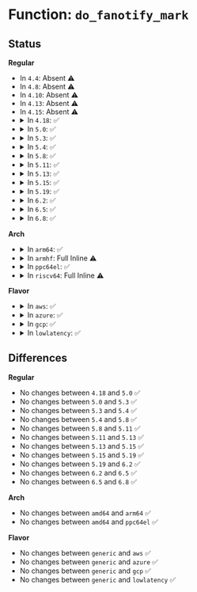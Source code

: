 # Function: <code>do_fanotify_mark</code>

## Status
<b>Regular</b>
<ul>
<li>
In <code>4.4</code>: Absent ⚠️
</li>
<li>
In <code>4.8</code>: Absent ⚠️
</li>
<li>
In <code>4.10</code>: Absent ⚠️
</li>
<li>
In <code>4.13</code>: Absent ⚠️
</li>
<li>
In <code>4.15</code>: Absent ⚠️
</li>
<li>
<details>
<summary>In <code>4.18</code>: ✅</summary>

```c
int do_fanotify_mark(int fanotify_fd, unsigned int flags, __u64 mask, int dfd, const char *pathname);
```

**Collision:** Unique Static

**Inline:** No

**Transformation:** False

**Instances:**

```
In fs/notify/fanotify/fanotify_user.c (ffffffff812e8760)
Location: fs/notify/fanotify/fanotify_user.c:823
Inline: False
Direct callers:
  - fs/notify/fanotify/fanotify_user.c:__x32_compat_sys_fanotify_mark
  - fs/notify/fanotify/fanotify_user.c:__ia32_compat_sys_fanotify_mark
  - fs/notify/fanotify/fanotify_user.c:__ia32_sys_fanotify_mark
  - fs/notify/fanotify/fanotify_user.c:__x64_sys_fanotify_mark
```
**Symbols:**

```
ffffffff812e8760-ffffffff812e8e21: do_fanotify_mark (STB_LOCAL)
```
</details>
</li>
<li>
<details>
<summary>In <code>5.0</code>: ✅</summary>

```c
int do_fanotify_mark(int fanotify_fd, unsigned int flags, __u64 mask, int dfd, const char *pathname);
```

**Collision:** Unique Static

**Inline:** No

**Transformation:** False

**Instances:**

```
In fs/notify/fanotify/fanotify_user.c (ffffffff812fdb50)
Location: fs/notify/fanotify/fanotify_user.c:804
Inline: False
Direct callers:
  - fs/notify/fanotify/fanotify_user.c:__x32_compat_sys_fanotify_mark
  - fs/notify/fanotify/fanotify_user.c:__ia32_compat_sys_fanotify_mark
  - fs/notify/fanotify/fanotify_user.c:__ia32_sys_fanotify_mark
  - fs/notify/fanotify/fanotify_user.c:__x64_sys_fanotify_mark
```
**Symbols:**

```
ffffffff812fdb50-ffffffff812fe00a: do_fanotify_mark (STB_LOCAL)
```
</details>
</li>
<li>
<details>
<summary>In <code>5.3</code>: ✅</summary>

```c
int do_fanotify_mark(int fanotify_fd, unsigned int flags, __u64 mask, int dfd, const char *pathname);
```

**Collision:** Unique Static

**Inline:** No

**Transformation:** False

**Instances:**

```
In fs/notify/fanotify/fanotify_user.c (ffffffff8131e6b0)
Location: fs/notify/fanotify/fanotify_user.c:939
Inline: False
Direct callers:
  - fs/notify/fanotify/fanotify_user.c:__x32_compat_sys_fanotify_mark
  - fs/notify/fanotify/fanotify_user.c:__ia32_compat_sys_fanotify_mark
  - fs/notify/fanotify/fanotify_user.c:__ia32_sys_fanotify_mark
  - fs/notify/fanotify/fanotify_user.c:__x64_sys_fanotify_mark
```
**Symbols:**

```
ffffffff8131e6b0-ffffffff8131ed77: do_fanotify_mark (STB_LOCAL)
```
</details>
</li>
<li>
<details>
<summary>In <code>5.4</code>: ✅</summary>

```c
int do_fanotify_mark(int fanotify_fd, unsigned int flags, __u64 mask, int dfd, const char *pathname);
```

**Collision:** Unique Static

**Inline:** No

**Transformation:** False

**Instances:**

```
In fs/notify/fanotify/fanotify_user.c (ffffffff813314f0)
Location: fs/notify/fanotify/fanotify_user.c:947
Inline: False
Direct callers:
  - fs/notify/fanotify/fanotify_user.c:__x32_compat_sys_fanotify_mark
  - fs/notify/fanotify/fanotify_user.c:__ia32_compat_sys_fanotify_mark
  - fs/notify/fanotify/fanotify_user.c:__ia32_sys_fanotify_mark
  - fs/notify/fanotify/fanotify_user.c:__x64_sys_fanotify_mark
```
**Symbols:**

```
ffffffff813314f0-ffffffff81331b26: do_fanotify_mark (STB_LOCAL)
```
</details>
</li>
<li>
<details>
<summary>In <code>5.8</code>: ✅</summary>

```c
int do_fanotify_mark(int fanotify_fd, unsigned int flags, __u64 mask, int dfd, const char *pathname);
```

**Collision:** Unique Static

**Inline:** No

**Transformation:** False

**Instances:**

```
In fs/notify/fanotify/fanotify_user.c (ffffffff8136bff0)
Location: fs/notify/fanotify/fanotify_user.c:1016
Inline: False
Direct callers:
  - fs/notify/fanotify/fanotify_user.c:__x32_compat_sys_fanotify_mark
  - fs/notify/fanotify/fanotify_user.c:__ia32_compat_sys_fanotify_mark
  - fs/notify/fanotify/fanotify_user.c:__ia32_sys_fanotify_mark
  - fs/notify/fanotify/fanotify_user.c:__x64_sys_fanotify_mark
```
**Symbols:**

```
ffffffff8136bff0-ffffffff8136c554: do_fanotify_mark (STB_LOCAL)
```
</details>
</li>
<li>
<details>
<summary>In <code>5.11</code>: ✅</summary>

```c
int do_fanotify_mark(int fanotify_fd, unsigned int flags, __u64 mask, int dfd, const char *pathname);
```

**Collision:** Unique Static

**Inline:** No

**Transformation:** False

**Instances:**

```
In fs/notify/fanotify/fanotify_user.c (ffffffff81379890)
Location: fs/notify/fanotify/fanotify_user.c:1109
Inline: False
Direct callers:
  - fs/notify/fanotify/fanotify_user.c:__x32_compat_sys_fanotify_mark
  - fs/notify/fanotify/fanotify_user.c:__ia32_compat_sys_fanotify_mark
  - fs/notify/fanotify/fanotify_user.c:__ia32_sys_fanotify_mark
  - fs/notify/fanotify/fanotify_user.c:__x64_sys_fanotify_mark
```
**Symbols:**

```
ffffffff81379890-ffffffff81379e6a: do_fanotify_mark (STB_LOCAL)
```
</details>
</li>
<li>
<details>
<summary>In <code>5.13</code>: ✅</summary>

```c
int do_fanotify_mark(int fanotify_fd, unsigned int flags, __u64 mask, int dfd, const char *pathname);
```

**Collision:** Unique Static

**Inline:** No

**Transformation:** False

**Instances:**

```
In fs/notify/fanotify/fanotify_user.c (ffffffff81380440)
Location: fs/notify/fanotify/fanotify_user.c:1248
Inline: False
Direct callers:
  - fs/notify/fanotify/fanotify_user.c:__x32_compat_sys_fanotify_mark
  - fs/notify/fanotify/fanotify_user.c:__ia32_compat_sys_fanotify_mark
  - fs/notify/fanotify/fanotify_user.c:__ia32_sys_fanotify_mark
  - fs/notify/fanotify/fanotify_user.c:__x64_sys_fanotify_mark
```
**Symbols:**

```
ffffffff81380440-ffffffff81380991: do_fanotify_mark (STB_LOCAL)
```
</details>
</li>
<li>
<details>
<summary>In <code>5.15</code>: ✅</summary>

```c
int do_fanotify_mark(int fanotify_fd, unsigned int flags, __u64 mask, int dfd, const char *pathname);
```

**Collision:** Unique Static

**Inline:** No

**Transformation:** False

**Instances:**

```
In fs/notify/fanotify/fanotify_user.c (ffffffff813cd2a0)
Location: fs/notify/fanotify/fanotify_user.c:1356
Inline: False
Direct callers:
  - fs/notify/fanotify/fanotify_user.c:__x64_compat_sys_fanotify_mark
  - fs/notify/fanotify/fanotify_user.c:__ia32_compat_sys_fanotify_mark
  - fs/notify/fanotify/fanotify_user.c:__ia32_sys_fanotify_mark
  - fs/notify/fanotify/fanotify_user.c:__x64_sys_fanotify_mark
```
**Symbols:**

```
ffffffff813cd2a0-ffffffff813cd7eb: do_fanotify_mark (STB_LOCAL)
```
</details>
</li>
<li>
<details>
<summary>In <code>5.19</code>: ✅</summary>

```c
int do_fanotify_mark(int fanotify_fd, unsigned int flags, __u64 mask, int dfd, const char *pathname);
```

**Collision:** Unique Static

**Inline:** No

**Transformation:** False

**Instances:**

```
In fs/notify/fanotify/fanotify_user.c (ffffffff81456880)
Location: fs/notify/fanotify/fanotify_user.c:1549
Inline: False
Direct callers:
  - fs/notify/fanotify/fanotify_user.c:__ia32_compat_sys_fanotify_mark
  - fs/notify/fanotify/fanotify_user.c:__ia32_sys_fanotify_mark
  - fs/notify/fanotify/fanotify_user.c:__x64_sys_fanotify_mark
```
**Symbols:**

```
ffffffff81456880-ffffffff81456f3b: do_fanotify_mark (STB_LOCAL)
```
</details>
</li>
<li>
<details>
<summary>In <code>6.2</code>: ✅</summary>

```c
int do_fanotify_mark(int fanotify_fd, unsigned int flags, __u64 mask, int dfd, const char *pathname);
```

**Collision:** Unique Static

**Inline:** No

**Transformation:** False

**Instances:**

```
In fs/notify/fanotify/fanotify_user.c (ffffffff814e5900)
Location: fs/notify/fanotify/fanotify_user.c:1589
Inline: False
Direct callers:
  - fs/notify/fanotify/fanotify_user.c:__ia32_compat_sys_fanotify_mark
  - fs/notify/fanotify/fanotify_user.c:__ia32_sys_fanotify_mark
  - fs/notify/fanotify/fanotify_user.c:__x64_sys_fanotify_mark
```
**Symbols:**

```
ffffffff814e5900-ffffffff814e6107: do_fanotify_mark (STB_LOCAL)
```
</details>
</li>
<li>
<details>
<summary>In <code>6.5</code>: ✅</summary>

```c
int do_fanotify_mark(int fanotify_fd, unsigned int flags, __u64 mask, int dfd, const char *pathname);
```

**Collision:** Unique Static

**Inline:** No

**Transformation:** False

**Instances:**

```
In fs/notify/fanotify/fanotify_user.c (ffffffff8151c3e0)
Location: fs/notify/fanotify/fanotify_user.c:1651
Inline: False
Direct callers:
  - fs/notify/fanotify/fanotify_user.c:__ia32_compat_sys_fanotify_mark
  - fs/notify/fanotify/fanotify_user.c:__ia32_sys_fanotify_mark
  - fs/notify/fanotify/fanotify_user.c:__x64_sys_fanotify_mark
```
**Symbols:**

```
ffffffff8151c3e0-ffffffff8151cc64: do_fanotify_mark (STB_LOCAL)
```
</details>
</li>
<li>
<details>
<summary>In <code>6.8</code>: ✅</summary>

```c
int do_fanotify_mark(int fanotify_fd, unsigned int flags, __u64 mask, int dfd, const char *pathname);
```

**Collision:** Unique Static

**Inline:** No

**Transformation:** False

**Instances:**

```
In fs/notify/fanotify/fanotify_user.c (ffffffff81550910)
Location: fs/notify/fanotify/fanotify_user.c:1739
Inline: False
Direct callers:
  - fs/notify/fanotify/fanotify_user.c:__ia32_compat_sys_fanotify_mark
  - fs/notify/fanotify/fanotify_user.c:__ia32_sys_fanotify_mark
  - fs/notify/fanotify/fanotify_user.c:__x64_sys_fanotify_mark
```
**Symbols:**

```
ffffffff81550910-ffffffff81551246: do_fanotify_mark (STB_LOCAL)
```
</details>
</li>
</ul>
<b>Arch</b>
<ul>
<li>
<details>
<summary>In <code>arm64</code>: ✅</summary>

```c
int do_fanotify_mark(int fanotify_fd, unsigned int flags, __u64 mask, int dfd, const char *pathname);
```

**Collision:** Unique Static

**Inline:** No

**Transformation:** False

**Instances:**

```
In fs/notify/fanotify/fanotify_user.c (ffff8000103ee8a8)
Location: fs/notify/fanotify/fanotify_user.c:947
Inline: False
Direct callers:
  - fs/notify/fanotify/fanotify_user.c:__arm64_compat_sys_fanotify_mark
  - fs/notify/fanotify/fanotify_user.c:__arm64_sys_fanotify_mark
```
**Symbols:**

```
ffff8000103ee8a8-ffff8000103eee28: do_fanotify_mark (STB_LOCAL)
```
</details>
</li>
<li>
<details>
<summary>In <code>armhf</code>: Full Inline ⚠️</summary>

**Collision:** Unique Static

**Inline:** Full

**Transformation:** False

**Instances:**

```
In fs/notify/fanotify/fanotify_user.c (c05c5940)
Location: fs/notify/fanotify/fanotify_user.c:947
Inline: True
Inline callers:
  - fs/notify/fanotify/fanotify_user.c:__se_sys_fanotify_mark
```
</details>
</li>
<li>
<details>
<summary>In <code>ppc64el</code>: ✅</summary>

```c
int do_fanotify_mark(int fanotify_fd, unsigned int flags, __u64 mask, int dfd, const char *pathname);
```

**Collision:** Unique Static

**Inline:** No

**Transformation:** False

**Instances:**

```
In fs/notify/fanotify/fanotify_user.c (c0000000004f70e0)
Location: fs/notify/fanotify/fanotify_user.c:947
Inline: False
Direct callers:
  - fs/notify/fanotify/fanotify_user.c:__se_compat_sys_fanotify_mark
  - fs/notify/fanotify/fanotify_user.c:__se_sys_fanotify_mark
```
**Symbols:**

```
c0000000004f70e0-c0000000004f7884: do_fanotify_mark (STB_LOCAL)
```
</details>
</li>
<li>
<details>
<summary>In <code>riscv64</code>: Full Inline ⚠️</summary>

**Collision:** Unique Static

**Inline:** Full

**Transformation:** False

**Instances:**

```
In fs/notify/fanotify/fanotify_user.c (ffffffe0002a2872)
Location: fs/notify/fanotify/fanotify_user.c:947
Inline: True
Inline callers:
  - fs/notify/fanotify/fanotify_user.c:__se_sys_fanotify_mark
```
</details>
</li>
</ul>
<b>Flavor</b>
<ul>
<li>
<details>
<summary>In <code>aws</code>: ✅</summary>

```c
int do_fanotify_mark(int fanotify_fd, unsigned int flags, __u64 mask, int dfd, const char *pathname);
```

**Collision:** Unique Static

**Inline:** No

**Transformation:** False

**Instances:**

```
In fs/notify/fanotify/fanotify_user.c (ffffffff81329ad0)
Location: fs/notify/fanotify/fanotify_user.c:947
Inline: False
Direct callers:
  - fs/notify/fanotify/fanotify_user.c:__x32_compat_sys_fanotify_mark
  - fs/notify/fanotify/fanotify_user.c:__ia32_compat_sys_fanotify_mark
  - fs/notify/fanotify/fanotify_user.c:__ia32_sys_fanotify_mark
  - fs/notify/fanotify/fanotify_user.c:__x64_sys_fanotify_mark
```
**Symbols:**

```
ffffffff81329ad0-ffffffff8132a106: do_fanotify_mark (STB_LOCAL)
```
</details>
</li>
<li>
<details>
<summary>In <code>azure</code>: ✅</summary>

```c
int do_fanotify_mark(int fanotify_fd, unsigned int flags, __u64 mask, int dfd, const char *pathname);
```

**Collision:** Unique Static

**Inline:** No

**Transformation:** False

**Instances:**

```
In fs/notify/fanotify/fanotify_user.c (ffffffff8131a670)
Location: fs/notify/fanotify/fanotify_user.c:947
Inline: False
Direct callers:
  - fs/notify/fanotify/fanotify_user.c:__x32_compat_sys_fanotify_mark
  - fs/notify/fanotify/fanotify_user.c:__ia32_compat_sys_fanotify_mark
  - fs/notify/fanotify/fanotify_user.c:__ia32_sys_fanotify_mark
  - fs/notify/fanotify/fanotify_user.c:__x64_sys_fanotify_mark
```
**Symbols:**

```
ffffffff8131a670-ffffffff8131aca6: do_fanotify_mark (STB_LOCAL)
```
</details>
</li>
<li>
<details>
<summary>In <code>gcp</code>: ✅</summary>

```c
int do_fanotify_mark(int fanotify_fd, unsigned int flags, __u64 mask, int dfd, const char *pathname);
```

**Collision:** Unique Static

**Inline:** No

**Transformation:** False

**Instances:**

```
In fs/notify/fanotify/fanotify_user.c (ffffffff813275a0)
Location: fs/notify/fanotify/fanotify_user.c:947
Inline: False
Direct callers:
  - fs/notify/fanotify/fanotify_user.c:__x32_compat_sys_fanotify_mark
  - fs/notify/fanotify/fanotify_user.c:__ia32_compat_sys_fanotify_mark
  - fs/notify/fanotify/fanotify_user.c:__ia32_sys_fanotify_mark
  - fs/notify/fanotify/fanotify_user.c:__x64_sys_fanotify_mark
```
**Symbols:**

```
ffffffff813275a0-ffffffff81327bd6: do_fanotify_mark (STB_LOCAL)
```
</details>
</li>
<li>
<details>
<summary>In <code>lowlatency</code>: ✅</summary>

```c
int do_fanotify_mark(int fanotify_fd, unsigned int flags, __u64 mask, int dfd, const char *pathname);
```

**Collision:** Unique Static

**Inline:** No

**Transformation:** False

**Instances:**

```
In fs/notify/fanotify/fanotify_user.c (ffffffff813399c0)
Location: fs/notify/fanotify/fanotify_user.c:947
Inline: False
Direct callers:
  - fs/notify/fanotify/fanotify_user.c:__x32_compat_sys_fanotify_mark
  - fs/notify/fanotify/fanotify_user.c:__ia32_compat_sys_fanotify_mark
  - fs/notify/fanotify/fanotify_user.c:__ia32_sys_fanotify_mark
  - fs/notify/fanotify/fanotify_user.c:__x64_sys_fanotify_mark
```
**Symbols:**

```
ffffffff813399c0-ffffffff81339ff6: do_fanotify_mark (STB_LOCAL)
```
</details>
</li>
</ul>

## Differences
<b>Regular</b>
<ul>
<li>
No changes between <code>4.18</code> and <code>5.0</code> ✅
</li>
<li>
No changes between <code>5.0</code> and <code>5.3</code> ✅
</li>
<li>
No changes between <code>5.3</code> and <code>5.4</code> ✅
</li>
<li>
No changes between <code>5.4</code> and <code>5.8</code> ✅
</li>
<li>
No changes between <code>5.8</code> and <code>5.11</code> ✅
</li>
<li>
No changes between <code>5.11</code> and <code>5.13</code> ✅
</li>
<li>
No changes between <code>5.13</code> and <code>5.15</code> ✅
</li>
<li>
No changes between <code>5.15</code> and <code>5.19</code> ✅
</li>
<li>
No changes between <code>5.19</code> and <code>6.2</code> ✅
</li>
<li>
No changes between <code>6.2</code> and <code>6.5</code> ✅
</li>
<li>
No changes between <code>6.5</code> and <code>6.8</code> ✅
</li>
</ul>
<b>Arch</b>
<ul>
<li>
No changes between <code>amd64</code> and <code>arm64</code> ✅
</li>
<li>
No changes between <code>amd64</code> and <code>ppc64el</code> ✅
</li>
</ul>
<b>Flavor</b>
<ul>
<li>
No changes between <code>generic</code> and <code>aws</code> ✅
</li>
<li>
No changes between <code>generic</code> and <code>azure</code> ✅
</li>
<li>
No changes between <code>generic</code> and <code>gcp</code> ✅
</li>
<li>
No changes between <code>generic</code> and <code>lowlatency</code> ✅
</li>
</ul>
